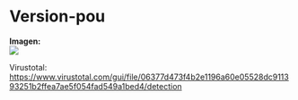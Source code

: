 # Version-pou


<b>Imagen:</b>
<br>
<img src="https://i.imgur.com/iZqunYL.png">

Virustotal: 
<a target="_blank" href="https://www.virustotal.com/gui/file/06377d473f4b2e1196a60e05528dc911393251b2ffea7ae5f054fad549a1bed4/detection">https://www.virustotal.com/gui/file/06377d473f4b2e1196a60e05528dc911393251b2ffea7ae5f054fad549a1bed4/detection</a>
